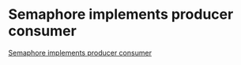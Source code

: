 # Semaphore implements producer consumer
[Semaphore implements producer consumer](https://aiwithcloud.com/2022/09/19/semaphore_implements_producer_consumer/)
